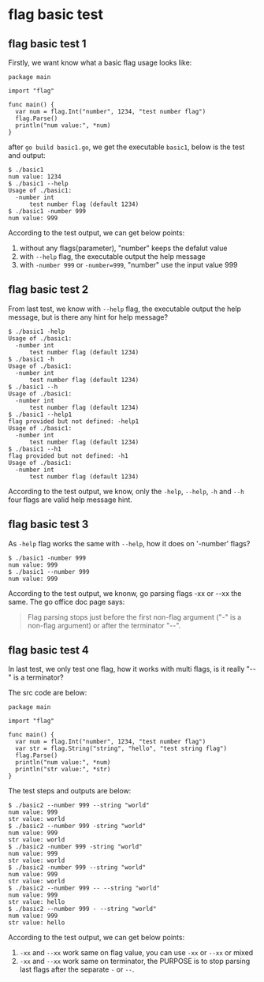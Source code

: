 # flag basic test

## flag basic test 1
Firstly, we want know what a basic flag usage looks like:

```
package main

import "flag"

func main() {
  var num = flag.Int("number", 1234, "test number flag")
  flag.Parse()
  println("num value:", *num)
}
```

after `go build basic1.go`, we get the executable `basic1`, below is the test and output:
```
$ ./basic1
num value: 1234
$ ./basic1 --help
Usage of ./basic1:
  -number int
      test number flag (default 1234)
$ ./basic1 -number 999
num value: 999
```

According to the test output, we can get below points:

1. without any flags(parameter), "number" keeps the defalut value
2. with `--help` flag, the executable output the help message
3. with `-number 999` or `-number=999`, "number" use the input value 999

## flag basic test 2
From last test, we know with `--help` flag, the executable output the help message, but is there any hint for help message?

```
$ ./basic1 -help
Usage of ./basic1:
  -number int
      test number flag (default 1234)
$ ./basic1 -h
Usage of ./basic1:
  -number int
      test number flag (default 1234)
$ ./basic1 --h
Usage of ./basic1:
  -number int
      test number flag (default 1234)
$ ./basic1 --help1
flag provided but not defined: -help1
Usage of ./basic1:
  -number int
      test number flag (default 1234)
$ ./basic1 --h1
flag provided but not defined: -h1
Usage of ./basic1:
  -number int
      test number flag (default 1234)
```

According to the test output, we know, only the `-help`, `--help`, `-h` and `--h` four flags are valid help message hint. 

## flag basic test 3
As `-help` flag works the same with `--help`, how it does on '-number' flags?
```
$ ./basic1 -number 999
num value: 999
$ ./basic1 --number 999
num value: 999
```

According to the test output, we knonw, go parsing flags -xx or --xx the same.
The go office doc page says:
> Flag parsing stops just before the first non-flag argument ("-" is a non-flag argument) or after the terminator "--".

## flag basic test 4
In last test, we only test one flag, how it works with multi flags, is it really "--" is a terminator?

The src code are below:
```
package main

import "flag"

func main() {
  var num = flag.Int("number", 1234, "test number flag")
  var str = flag.String("string", "hello", "test string flag")
  flag.Parse()
  println("num value:", *num)
  println("str value:", *str)
}
```

The test steps and outputs are below:
```
$ ./basic2 --number 999 --string "world"
num value: 999
str value: world
$ ./basic2 --number 999 -string "world"
num value: 999
str value: world
$ ./basic2 -number 999 -string "world"
num value: 999
str value: world
$ ./basic2 -number 999 --string "world"
num value: 999
str value: world
$ ./basic2 --number 999 -- --string "world"
num value: 999
str value: hello
$ ./basic2 --number 999 - --string "world"
num value: 999
str value: hello
```

According to the test output, we can get below points:

1. `-xx` and `--xx` work same on flag value, you can use `-xx` or `--xx` or mixed
2. `-xx` and `--xx` work same on terminator, the PURPOSE is to stop parsing last flags after the separate `-` or `--`.
